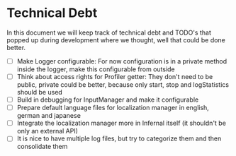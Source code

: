 # Technical Debt

In this document we will keep track of technical debt and TODO's that popped up during development where we thought,
well that could be done better.

- [ ] Make Logger configurable: For now configuration is in a private method inside the logger, make this configurable
  from outside
- [ ] Think about access rights for Profiler getter: They don't need to be public, private could be better, because only
  start, stop and logStatistics should be used
- [ ] Build in debugging for InputManager and make it configurable
- [ ] Prepare default language files for localization manager in english, german and japanese
- [ ] Integrate the localization manager more in Infernal itself (it shouldn't be only an external API)
- [ ] It is nice to have multiple log files, but try to categorize them and then consolidate them